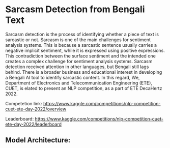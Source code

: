 # Sarcasm Detection from Bengali Text

Sarcasm detection is the process of identifying whether a piece of text is sarcastic or not. Sarcasm is one of the main challenges for sentiment analysis systems. This is because a sarcastic sentence usually carries a negative implicit sentiment, while it is expressed using positive expressions. This contradiction between the surface sentiment and the intended one creates a complex challenge for sentiment analysis systems. Sarcasm detection received attention in other languages, but Bengali still lags behind. There is a broader business and educational interest in developing a Bengali AI tool to identify sarcastic content. In this regard, We, Department of Electronics and Telecommunication Engineering (ETE), CUET, is elated to present an NLP competition, as a part of ETE DecaHertz 2022.

Competetion link: https://www.kaggle.com/competitions/nlp-competition-cuet-ete-day-2022/overview

Leaderboard: https://www.kaggle.com/competitions/nlp-competition-cuet-ete-day-2022/leaderboard

## Model Architecture:



